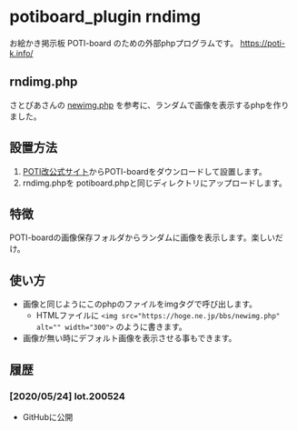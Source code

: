 # potiboard_plugin rndimg

お絵かき掲示板 POTI-board のための外部phpプログラムです。 https://poti-k.info/

## rndimg.php

さとぴあさんの [newimg.php](https://github.com/satopian/potiboard_plugin) を参考に、ランダムで画像を表示するphpを作りました。

## 設置方法

1. [POTI改公式サイト](https://poti-k.info/)からPOTI-boardをダウンロードして設置します。
2. rndimg.phpを potiboard.phpと同じディレクトリにアップロードします。

## 特徴

POTI-boardの画像保存フォルダからランダムに画像を表示します。楽しいだけ。

## 使い方

- 画像と同じようにこのphpのファイルをimgタグで呼び出します。
  - HTMLファイルに `<img src="https://hoge.ne.jp/bbs/newimg.php" alt="" width="300">` のように書きます。
- 画像が無い時にデフォルト画像を表示させる事もできます。

## 履歴

### [2020/05/24] lot.200524

- GitHubに公開
